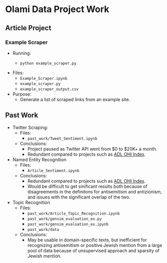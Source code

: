 # Olami Data Project Work

## Article Project

### Example Scraper

- Running:
    -     python example_scraper.py
- Files: 
    - `Example_Scraper.ipynb`
    - `example_scraper.py`
    - `example_scraper_output.csv`
- Purpose:
    - Generate a list of scraped links from an example site.

## Past Work

- Twitter Scraping:
  - Files: 
    - `past_work/Tweet_Sentiment.ipynb`
  - Conclusions:
    - Project paused as Twitter API went from $0 to $20K+ a month.
    - Redundant compared to projects such as [ADL OHI Index](https://www.adl.org/online-hate-index-0).
- Named Entity Recognition
  - Files:
    - `Article_Sentiment.ipynb`
  - Conclusions:
    - Redundant compared to projects such as [ADL OHI Index](https://www.adl.org/online-hate-index-0).
    - Would be difficult to get sinificant results both because of disagreements in the definitons for antisemitism and antizionism, and issues with the significant overlap of the two.
- Topic Recognition
  - Files:
    - `past_work/Article_Topic_Recognition.ipynb`
    - `past_work/gensim_evaluation_ex.py`
    - `past_work/gensim_evaluation_ex.ipynb`
    - `past_work/data`
  - Conclusions:
    - May be usable in domain-specific texts, but inefficient for recognizing antisemitism or positive Jewish mention from a large pool of data because of unsupervised approach and sparsity of Jewish mention.